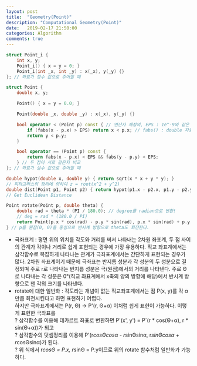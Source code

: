 ```yaml
---
layout: post
title:  "Geometry(Point)"
description: "Computational Geometry(Point)"
date:   2019-02-17 21:50:00
categories: Algorithm
comments: true
---
```

```c++
struct Point_i {
	int x, y;
	Point_i() { x = y = 0; }
	Point_i(int _x, int _y) : x(_x), y(_y) {}
}; // 좌표가 정수 값으로 주어질 때

struct Point {
	double x, y;

	Point() { x = y = 0.0; }

	Point(double _x, double _y) : x(_x), y(_y) {}

	bool operator < (Point p) const { // 연산자 재정의, EPS : 1e^-9와 같은 아주 작은 값 (문제에 따라 오차 범위 지정)
		if (fabs(x - p.x) > EPS) return x < p.x; // fabs() : double 자료형의 절대값
		return y < p.y;
	}

	bool operator == (Point p) const {
		return fabs(x - p.x) < EPS && fabs(y - p.y) < EPS;
	} // 두 점이 서로 같은지 비교
}; // 좌표가 실수 값으로 주어질 때

double hypot(double x, double y) { return sqrt(x * x + y * y); }
// 피타고라스의 정리에 의하여 z = root(x^2 + y^2)
double dist(Point p1, Point p2) { return hypot(p1.x - p2.x, p1.y - p2.y); }
// Get Euclidean Distance

Point rotate(Point p, double theta) {
	double rad = theta * (PI / 180.0); // degree를 radian으로 변환!
	// deg = rad * (180.0 / PI)
	return Point(p.x * cos(rad) - p.y * sin(rad), p.x * sin(rad) + p.y * cos(rad));
} // p를 원점(0, 0)을 중심으로 반시계 방향으로 theta도 회전한다.
```

* 극좌표계 : 평면 위의 위치를 각도와 거리를 써서 나타내는 2차원 좌표계, 두 점 사이의 관계가 각이나 거리로 쉽게 표현되는 경우에 가장 유용하다. 
  직교 좌표계에서는 삼각함수로 복잡하게 나타나는 관계가 극좌표계에서는 간단하게 표현되는 경우가 많다. 
  2차원 좌표계이기 때문에 극좌표는 반지름 성분과  각 성분의 두 성분으로 결정되며 주로 r로 나타내는 반지름 성분은 극(원점)에서의 거리를 나타낸다.
  주로 Θ로 나타내는 각 성분은 0°(직교 좌표계에서 x축의 양의 방향에 해당)에서 반시계 방향으로 잰 각의 크기를 나타낸다.
* rotate에 대한 일반화 : 각도라는 개념이 없는 직교좌표계에서는 점 P(x, y)를 각 α만큼 회전시킨다고 하면 표현하기 어렵다.  
     하지만 극좌표계에서는 P(r, Θ) -> P'(r, Θ+α) 이처럼 쉽게 표현이 가능하다. 이렇게 표현한 극좌표를    
     ?		 삼각함수를 이용해 데카르트 좌표로 변환하면 P'(x', y') = P`(r * cos(Θ+α), r * sin(Θ+α))가 되고  
     ?		 삼각함수의 덧셈정리를 이용해 P'(r*cosΘcosα - r*sinΘsinα, r*sinΘcosα + r*cosΘsinα)가 된다.  
     ?		 위 식에서 r*cosΘ = P.x, r*sinΘ = P.y이므로 위의 rotate 함수처럼 일반화가 가능하다.